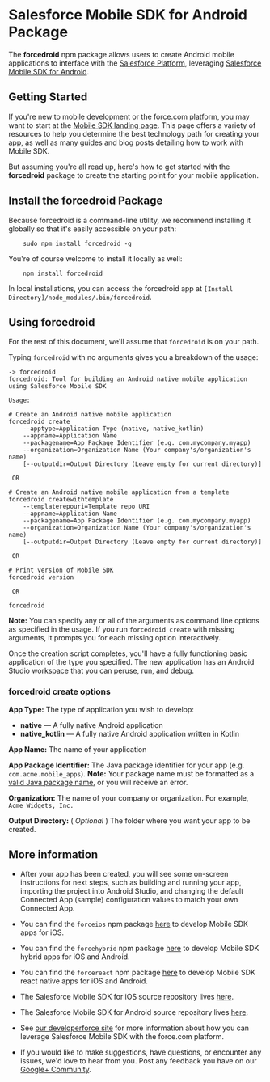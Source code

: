 # Salesforce Mobile SDK for Android Package

The **forcedroid** npm package allows users to create Android mobile applications to interface with the [Salesforce Platform](http://www.salesforce.com/platform/overview/), leveraging [Salesforce Mobile SDK for Android](https://github.com/forcedotcom/SalesforceMobileSDK-Android).

## Getting Started

If you're new to mobile development or the force.com platform, you may want to start at the [Mobile SDK landing page](http://wiki.developerforce.com/page/Mobile_SDK).  This page offers a variety of resources to help you determine the best technology path for creating your app, as well as many guides and blog posts detailing how to work with Mobile SDK.

But assuming you're all read up, here's how to get started with the **forcedroid** package to create the starting point for your mobile application.

## Install the forcedroid Package

Because forcedroid is a command-line utility, we recommend installing it globally so that it's easily accessible on your path:

        sudo npm install forcedroid -g

You're of course welcome to install it locally as well:

        npm install forcedroid

In local installations, you can access the forcedroid app at `[Install Directory]/node_modules/.bin/forcedroid`.

## Using forcedroid

For the rest of this document, we'll assume that `forcedroid` is on your path.

Typing `forcedroid` with no arguments gives you a breakdown of the usage:

```
-> forcedroid
forcedroid: Tool for building an Android native mobile application using Salesforce Mobile SDK

Usage:

# Create an Android native mobile application
forcedroid create
    --apptype=Application Type (native, native_kotlin)
    --appname=Application Name
    --packagename=App Package Identifier (e.g. com.mycompany.myapp)
    --organization=Organization Name (Your company's/organization's name)
    [--outputdir=Output Directory (Leave empty for current directory)]

 OR 

# Create an Android native mobile application from a template
forcedroid createwithtemplate
    --templaterepouri=Template repo URI
    --appname=Application Name
    --packagename=App Package Identifier (e.g. com.mycompany.myapp)
    --organization=Organization Name (Your company's/organization's name)
    [--outputdir=Output Directory (Leave empty for current directory)]

 OR 

# Print version of Mobile SDK
forcedroid version

 OR 

forcedroid
```

**Note:** You can specify any or all of the arguments as command line options as specified in the usage.  If you run `forcedroid create` with missing arguments, it prompts you for each missing option interactively.

Once the creation script completes, you'll have a fully functioning basic application of the type you specified.  The new application has an Android Studio workspace that you can peruse, run, and debug.

### forcedroid create options

**App Type:** The type of application you wish to develop:

- **native** — A fully native Android application
- **native\_kotlin** — A fully native Android application written in Kotlin

**App Name:** The name of your application

**App Package Identifier:** The Java package identifier for your app (e.g. `com.acme.mobile_apps`).  **Note:** Your package name must be formatted as a [valid Java package name](http://docs.oracle.com/javase/tutorial/java/package/namingpkgs.html), or you will receive an error.

**Organization:** The name of your company or organization.  For example, `Acme Widgets, Inc.`

**Output Directory:** \( *Optional* \) The folder where you want your app to be created.

## More information

- After your app has been created, you will see some on-screen instructions for next steps, such as building and running your app, importing the project into Android Studio, and changing the default Connected App (sample) configuration values to match your own Connected App.

- You can find the `forceios` npm package [here](https://npmjs.org/package/forceios) to develop Mobile SDK apps for iOS.

- You can find the `forcehybrid` npm package [here](https://npmjs.org/package/forcehybrid) to develop Mobile SDK hybrid apps for iOS and Android.

- You can find the `forcereact` npm package [here](https://npmjs.org/package/forcereact) to develop Mobile SDK react native apps for iOS and Android.

- The Salesforce Mobile SDK for iOS source repository lives [here](https://github.com/forcedotcom/SalesforceMobileSDK-iOS).

- The Salesforce Mobile SDK for Android source repository lives [here](https://github.com/forcedotcom/SalesforceMobileSDK-Android).

- See [our developerforce site](http://wiki.developerforce.com/page/Mobile_SDK) for more information about how you can leverage Salesforce Mobile SDK with the force.com platform.

- If you would like to make suggestions, have questions, or encounter any issues, we'd love to hear from you.  Post any feedback you have on our [Google+ Community](https://plus.google.com/communities/114225252149514546445).
